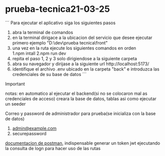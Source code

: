 # prueba-tecnica21-03-25
´´´
Para ejecutar el aplicativo siga los siguientes pasos
1. abra la terminal de comandos
2. en la terminal dirigace a la ubicacion del servicio que desee ejecutar primero ejemplo "D:\dev\prueba tecnica\front"
3. una vez en la ruta ejecute los siguientes comandos en orden   
    1.npm intall
    2.npm run dev
5. repita el paso 1, 2 y 3 solo dirigiendose a la siguiente carpeta
6. abra su navegador y dirijase a la siguiente url http://localhost:5173/
7. identifique el archivo .env ubicado en la carpeta "back" e introduzca las credenciales de su base de datos
´´´
> [!IMPORTANT]
notas: en automatico al ejecutar el backend(si no se colocaron mal as credenciales de acceso) creara la base de datos, tablas asi como ejecutar un seeder

Correo y password de administrador para prueba(se inicializa con la base de datos)
1. admin@example.com
2. securepassword

[documentacion de postman](https://documenter.getpostman.com/view/19410109/2sAYkGLKMY), indispensable generar un token jwt ejecutando la consulta de logn para hacer uso de las rutas
